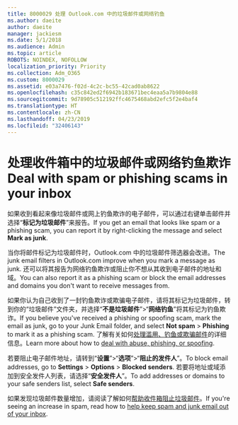 ```yaml
---
title: 8000029 处理 Outlook.com 中的垃圾邮件或网络钓鱼
ms.author: daeite
author: daeite
manager: jackiesm
ms.date: 5/1/2018
ms.audience: Admin
ms.topic: article
ROBOTS: NOINDEX, NOFOLLOW
localization_priority: Priority
ms.collection: Adm_O365
ms.custom: 8000029
ms.assetid: e03a7476-f02d-4c2c-bc55-42cad0ab8622
ms.openlocfilehash: c35c842ed2f6942b183671bec4eaa5a7b9804e88
ms.sourcegitcommit: 9d78905c512192ffc4675468abd2efc5f2e4baf4
ms.translationtype: HT
ms.contentlocale: zh-CN
ms.lasthandoff: 04/23/2019
ms.locfileid: "32406143"
---
```

# <a name="deal-with-spam-or-phishing-scams-in-your-inbox"></a><span data-ttu-id="7f9ad-102">处理收件箱中的垃圾邮件或网络钓鱼欺诈</span><span class="sxs-lookup"><span data-stu-id="7f9ad-102">Deal with spam or phishing scams in your inbox</span></span>

<span data-ttu-id="7f9ad-103">如果收到看起来像垃圾邮件或网上钓鱼欺诈的电子邮件，可以通过右键单击邮件并选择“**标记为垃圾邮件**”来报告。</span><span class="sxs-lookup"><span data-stu-id="7f9ad-103">If you get an email that looks like spam or a phishing scam, you can report it by right-clicking the message and select **Mark as junk**.</span></span> 
  
<span data-ttu-id="7f9ad-104">当你将邮件标记为垃圾邮件时，Outlook.com 中的垃圾邮件筛选器会改进。</span><span class="sxs-lookup"><span data-stu-id="7f9ad-104">The junk email filters in Outlook.com improve when you mark a message as junk.</span></span> <span data-ttu-id="7f9ad-105">还可以将其报告为网络钓鱼欺诈或阻止你不想从其收到电子邮件的地址和域。</span><span class="sxs-lookup"><span data-stu-id="7f9ad-105">You can also report it as a phishing scam or block the email addresses and domains you don't want to receive messages from.</span></span>
  
<span data-ttu-id="7f9ad-106">如果你认为自己收到了一封钓鱼欺诈或欺骗电子邮件，请将其标记为垃圾邮件，转到你的“垃圾邮件”文件夹，并选择“**不是垃圾邮件**”\>“**网络钓鱼**”将其标记为钓鱼欺诈。</span><span class="sxs-lookup"><span data-stu-id="7f9ad-106">If you believe you've received a phishing or spoofing scam, mark the email as junk, go to your Junk Email folder, and select **Not spam** \> **Phishing** to mark it as a phishing scam.</span></span> <span data-ttu-id="7f9ad-107">了解有关如何[处理滥用、钓鱼或欺骗邮件](https://go.microsoft.com/fwlink/p/?linkid=873139)的详细信息。</span><span class="sxs-lookup"><span data-stu-id="7f9ad-107">Learn more about how to [deal with abuse, phishing, or spoofing](https://go.microsoft.com/fwlink/p/?linkid=873139).</span></span>
  
<span data-ttu-id="7f9ad-108">若要阻止电子邮件地址，请转到“**设置**”\>“**选项**”\>“**阻止的发件人**”。</span><span class="sxs-lookup"><span data-stu-id="7f9ad-108">To block email addresses, go to **Settings** \> **Options** \> **Blocked senders**.</span></span> <span data-ttu-id="7f9ad-109">若要将地址或域添加到安全发件人列表，请选择“**安全发件人**”。</span><span class="sxs-lookup"><span data-stu-id="7f9ad-109">To add addresses or domains to your safe senders list, select **Safe senders**.</span></span> 
  
<span data-ttu-id="7f9ad-110">如果发现垃圾邮件数量增加，请阅读了解如何[帮助收件箱阻止垃圾邮件](https://go.microsoft.com/fwlink/p/?linkid=873140)。</span><span class="sxs-lookup"><span data-stu-id="7f9ad-110">If you're seeing an increase in spam, read how to [help keep spam and junk email out of your inbox](https://go.microsoft.com/fwlink/p/?linkid=873140).</span></span>
  


